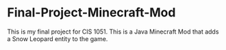 # Final-Project-Minecraft-Mod
This is my final project for CIS 1051.  This is a Java Minecraft Mod that adds a Snow Leopard entity to the game.
